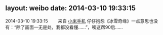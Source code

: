 layout: weibo
date: 2014-03-10 19:33:15
---
<meta name="referrer" content="no-referrer" />

2014-03-10 19:33:15  &nbsp;&nbsp;&nbsp;&nbsp;&nbsp;&nbsp; 来自 <a href="http://app.weibo.com/t/feed/22zMnn" rel="nofollow">小米手机</a>
仔仔抱怨《冰雪奇缘》一点意思也没有：“除了画面一无是处，我都没看懂……”，唉这帮90后…… ​​​
